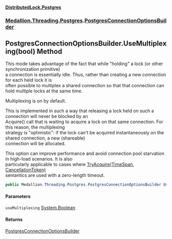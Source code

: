 #### [DistributedLock.Postgres](README.md 'README')
### [Medallion.Threading.Postgres](Medallion.Threading.Postgres.md 'Medallion.Threading.Postgres').[PostgresConnectionOptionsBuilder](PostgresConnectionOptionsBuilder.md 'Medallion.Threading.Postgres.PostgresConnectionOptionsBuilder')

## PostgresConnectionOptionsBuilder.UseMultiplexing(bool) Method

This mode takes advantage of the fact that while "holding" a lock (or other synchronization primitive)  
a connection is essentially idle. Thus, rather than creating a new connection for each held lock it is   
often possible to multiplex a shared connection so that that connection can hold multiple locks at the same time.  
  
Multiplexing is on by default.  
  
This is implemented in such a way that releasing a lock held on such a connection will never be blocked by an  
Acquire() call that is waiting to acquire a lock on that same connection. For this reason, the multiplexing  
strategy is "optimistic": if the lock can't be acquired instantaneously on the shared connection, a new (shareable)   
connection will be allocated.  
  
This option can improve performance and avoid connection pool starvation in high-load scenarios. It is also  
particularly applicable to cases where [TryAcquire(TimeSpan, CancellationToken)](https://github.com/madelson/DistributedLock/tree/default-documentation/docs/api/DistributedLock.Core/IDistributedLock.TryAcquire.GcM73KNvUAY5aoOOhgln1g.md 'Medallion.Threading.IDistributedLock.TryAcquire(System.TimeSpan,System.Threading.CancellationToken)')  
semantics are used with a zero-length timeout.

```csharp
public Medallion.Threading.Postgres.PostgresConnectionOptionsBuilder UseMultiplexing(bool useMultiplexing=true);
```
#### Parameters

<a name='Medallion.Threading.Postgres.PostgresConnectionOptionsBuilder.UseMultiplexing(bool).useMultiplexing'></a>

`useMultiplexing` [System.Boolean](https://docs.microsoft.com/en-us/dotnet/api/System.Boolean 'System.Boolean')

#### Returns
[PostgresConnectionOptionsBuilder](PostgresConnectionOptionsBuilder.md 'Medallion.Threading.Postgres.PostgresConnectionOptionsBuilder')